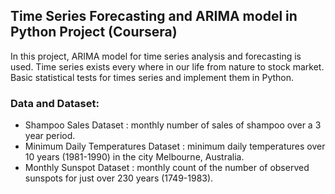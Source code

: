 ## Time Series Forecasting  and ARIMA model in Python Project (Coursera)

In this project, ARIMA model for time series analysis and forecasting is used. Time series exists every where in our life from nature to stock market. Basic statistical tests for times series and  implement them in Python.

### Data and Dataset:

- Shampoo Sales Dataset : monthly number of sales of shampoo over a 3 year period.
- Minimum Daily Temperatures Dataset : minimum daily temperatures over 10 years (1981-1990) in the city Melbourne, Australia.
- Monthly Sunspot Dataset : monthly count of the number of observed sunspots for just over 230 years (1749-1983).
